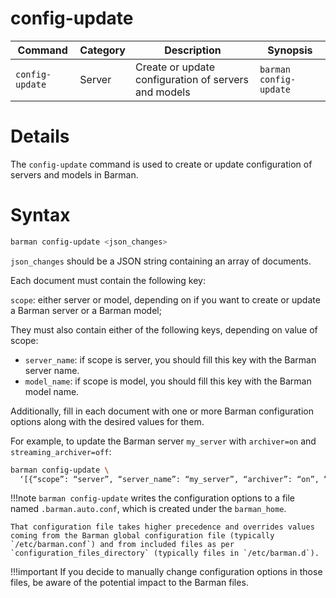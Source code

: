 # config-update

|**Command** | **Category** |  **Description**| **Synopsis**|
|------------|--------------|-----------------|----------|
|`config-update`|Server|Create or update configuration of servers and models|`barman config-update`|


# Details

The `config-update` command is used to create or update configuration of servers and models in Barman.

# Syntax
```bash
barman config-update <json_changes>
```
`json_changes` should be a JSON string containing an array of documents. 

Each document must contain the following key:

`scope`: either server or model, depending on if you want to create or update a Barman server or a Barman model;

They must also contain either of the following keys, depending on value of scope:

- `server_name`: if scope is server, you should fill this key with the Barman server name.
- `model_name`: if scope is model, you should fill this key with the Barman model name.

Additionally, fill in each document with one or more Barman configuration options along with the desired values for them.

For example, to update the Barman server `my_server` with `archiver=on` and `streaming_archiver=off`:

```bash
barman config-update \
  ‘[{“scope”: “server”, “server_name”: “my_server”, “archiver”: “on”, “streaming_archiver”: “off”}]’
  ```

!!!note
    `barman config-update` writes the configuration options to a file named `.barman.auto.conf`, which is created under the `barman_home`. 
    
    That configuration file takes higher precedence and overrides values coming from the Barman global configuration file (typically `/etc/barman.conf`) and from included files as per `configuration_files_directory` (typically files in `/etc/barman.d`). 
    
!!!important
    If you decide to manually change configuration options in those files, be aware of the potential impact to the Barman files.
